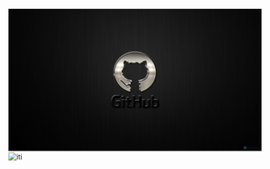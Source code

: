 ![Github](github.png)
![iti](https://encrypted-tbn0.gstatic.com/images?q=tbn:ANd9GcT7BSslTYlN9CznkieDm_pT8TuE_fgX9mlnWA&s)
